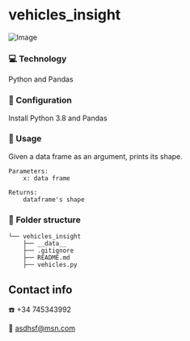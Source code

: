 # vehicles_insight

![Image](https://cdn.cjr.org/wp-content/uploads/2019/07/AdobeStock_165953143-686x371.jpeg)

### :computer: Technology

Python and Pandas

### :wrench: Configuration

Install Python 3.8 and Pandas

### :signal_strength: Usage
Given a data frame as an argument, prints its shape.

    Parameters:
        x: data frame
    
    Returns:
        dataframe's shape

### :file_folder: **Folder structure**

```
└── vehicles_insight
    ├── __data__
    ├── .gitignore
    ├── README.md
    ├── vehicles.py
```

## **Contact info**

:phone: +34 745343992

:email: [asdhsf@msn.com](mailto:asdhsf@msn.com)
